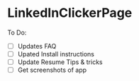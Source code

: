 # LinkedInClickerPage

To Do:

- [ ] Updates FAQ
- [ ] Upated Install instructions
- [ ] Update Resume Tips & tricks
- [ ] Get screenshots of app 
